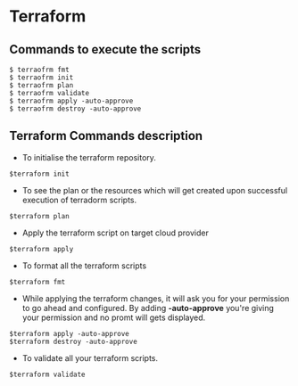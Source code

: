 # Terraform

## Commands to execute the scripts

```
$ terraofrm fmt
$ terraofrm init
$ terraofrm plan
$ terraofrm validate
$ terraofrm apply -auto-approve
$ terraofrm destroy -auto-approve

```

## Terraform Commands description

- To initialise the terraform repository.

```
$terraform init
```

- To see the plan or the resources which will get created upon successful execution of terradorm scripts.

```
$terraform plan
```

- Apply the terraform script on target cloud provider

```
$terraform apply
```

- To format all the terraform scripts

```
$terraform fmt
```

- While applying the terraform changes, it will ask you for your permission to go ahead and configured. By adding **-auto-approve** you're giving your permission and no promt will gets displayed.

```
$terraform apply -auto-approve
$terraform destroy -auto-approve
```

- To validate all your terraform scripts.

```
$terraform validate
```
